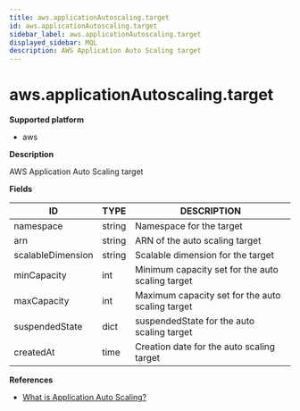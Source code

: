 ```yaml
---
title: aws.applicationAutoscaling.target
id: aws.applicationAutoscaling.target
sidebar_label: aws.applicationAutoscaling.target
displayed_sidebar: MQL
description: AWS Application Auto Scaling target
---
```


# aws.applicationAutoscaling.target

**Supported platform**

- aws

**Description**

AWS Application Auto Scaling target

**Fields**

| ID                | TYPE   | DESCRIPTION                                      |
| ----------------- | ------ | ------------------------------------------------ |
| namespace         | string | Namespace for the target                         |
| arn               | string | ARN of the auto scaling target                   |
| scalableDimension | string | Scalable dimension for the target                |
| minCapacity       | int    | Minimum capacity set for the auto scaling target |
| maxCapacity       | int    | Maximum capacity set for the auto scaling target |
| suspendedState    | dict   | suspendedState for the auto scaling target       |
| createdAt         | time   | Creation date for the auto scaling target        |

**References**

- [What is Application Auto Scaling?](https://docs.aws.amazon.com/autoscaling/application/userguide/what-is-application-auto-scaling.html)
